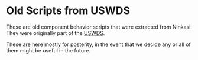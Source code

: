 # Old Scripts from USWDS
These are old component behavior scripts that were extracted from Ninkasi. They were originally part of the [USWDS](https://designsystem.digital.gov/).

These are here mostly for posterity, in the event that we decide any or all of them might be useful in the future.
